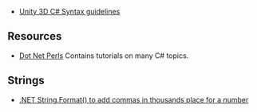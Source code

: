 
* [Unity 3D C# Syntax guidelines](https://github.com/samuelgoldenbaum/unity3D-csharp-syntax-guidelines)
## Resources
* [Dot Net Perls](www.dotnetperls.com)
  Contains tutorials on many C# topics.

## Strings
* [.NET String.Format() to add commas in thousands place for a number](https://stackoverflow.com/questions/105770/net-string-format-to-add-commas-in-thousands-place-for-a-number) 
